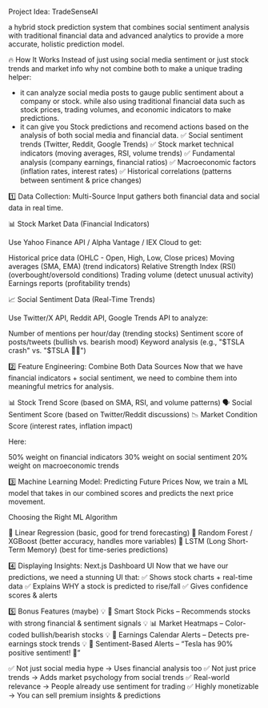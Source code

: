Project Idea: TradeSenseAI
 

a hybrid stock prediction system that combines social sentiment analysis with traditional financial data and advanced analytics to provide a more accurate, holistic prediction model.

🔥 How It Works 
Instead of just using social media sentiment or just stock trends and market info why not combine both to make a unique trading helper:
- it can analyze social media posts to gauge public sentiment about a company or stock. while also using traditional financial data such as stock prices, trading volumes, and economic indicators to make predictions.
- it can give you Stock predictions and recomend actions based on the analysis of both social media and financial data.
✅ Social sentiment trends (Twitter, Reddit, Google Trends)
✅ Stock market technical indicators (moving averages, RSI, volume trends)
✅ Fundamental analysis (company earnings, financial ratios)
✅ Macroeconomic factors (inflation rates, interest rates)
✅ Historical correlations (patterns between sentiment & price changes)

1️⃣ Data Collection: Multi-Source Input
gathers both financial data and social data in real time.

📊 Stock Market Data (Financial Indicators)

Use Yahoo Finance API / Alpha Vantage / IEX Cloud to get:

Historical price data (OHLC - Open, High, Low, Close prices)
Moving averages (SMA, EMA) (trend indicators)
Relative Strength Index (RSI) (overbought/oversold conditions)
Trading volume (detect unusual activity)
Earnings reports (profitability trends)

📈 Social Sentiment Data (Real-Time Trends)

Use Twitter/X API, Reddit API, Google Trends API to analyze:

Number of mentions per hour/day (trending stocks)
Sentiment score of posts/tweets (bullish vs. bearish mood)
Keyword analysis (e.g., "$TSLA crash" vs. "$TSLA 🚀🚀")

2️⃣ Feature Engineering: Combine Both Data Sources
Now that we have financial indicators + social sentiment, we need to combine them into meaningful metrics for analysis.

📊 Stock Trend Score (based on SMA, RSI, and volume patterns)
🗣 Social Sentiment Score (based on Twitter/Reddit discussions)
📉 Market Condition Score (interest rates, inflation impact)

Here:

50% weight on financial indicators
30% weight on social sentiment
20% weight on macroeconomic trends

3️⃣ Machine Learning Model: Predicting Future Prices
Now, we train a ML model that takes in our combined scores and predicts the next price movement.

Choosing the Right ML Algorithm

🔹 Linear Regression (basic, good for trend forecasting)
🔹 Random Forest / XGBoost (better accuracy, handles more variables)
🔹 LSTM (Long Short-Term Memory) (best for time-series predictions)

4️⃣ Displaying Insights: Next.js Dashboard UI
Now that we have our predictions, we need a stunning UI that:
✅ Shows stock charts + real-time data
✅ Explains WHY a stock is predicted to rise/fall
✅ Gives confidence scores & alerts

5️⃣ Bonus Features (maybe)
💡 🚀 Smart Stock Picks – Recommends stocks with strong financial & sentiment signals
💡 📊 Market Heatmaps – Color-coded bullish/bearish stocks
💡 📅 Earnings Calendar Alerts – Detects pre-earnings stock trends
💡 📢 Sentiment-Based Alerts – “Tesla has 90% positive sentiment! 🚀”

✅ Not just social media hype → Uses financial analysis too
✅ Not just price trends → Adds market psychology from social trends
✅ Real-world relevance → People already use sentiment for trading
✅ Highly monetizable → You can sell premium insights & predictions

